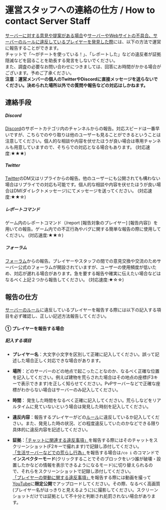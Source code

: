 # 運営スタッフへの連絡の仕方 / How to contact Server Staff
<u>サーバーに対する意見や提案がある場合</u>や<u>サーバーやWebサイトの不具合、[サーバーのルール](rule.md)に違反しているプレイヤーを発見した際</u>には、以下の方法で運営に報告することができます。  
チャットで「～がチートを使っている！」、「レポートした」などの違反者が証拠隠滅などを図ることを助長する発言をしないでください。  
また、調査の必要なお問い合わせにつきましては、回答にお時間がかかる場合がございます。予めご了承ください。  
**注意：運営メンバーの個人のTwitterやDiscordに直接メッセージを送らないでください。決められた場所以外での質問や報告などの対応はしかねます。**
<br>
## 連絡手段

##### Discord
 [Discord](discord.md)のサポートカテゴリ内のチャンネルからの報告。対応スピードは一番早いですが、こちらでのやり取りは他のユーザーも見ることができるということは注意してください。個人的な相談や内容を伏せたほうが良い場合は専用チャンネルも用意していますので、そちらでの対応となる場合もあります。 (対応速度:★★★)  

##### Twitter
 [Twitter](https://twitter.com/MLS_Support)のDM又はリプライからの報告。他のユーザーにも公開されても構わない場合はリプライでの対応も可能です。個人的な相談や内容を伏せたほうが良い場合はDM(ダイレクトメッセージ)にてメッセージを送ってください。 (対応速度:★★☆)  

##### レポートコマンド
ゲーム内のレポートコマンド（/report [報告対象のプレイヤー] [報告内容]）を用いての報告。ゲーム内での不正行為やバグに関する簡単な報告の際に使用してください。 (対応速度:★★☆)  

##### フォーラム
 [フォーラム](https://forum.lucknetwork.jp/)からの報告。プレイヤーやスタッフの間での意見交換や交流のためサーバー公式のフォーラムが開設されていますが、ユーザーの使用頻度が低いため、対応が遅れる場合があります。急を要する報告や確実に伝えたい場合などはなるべく上記２つから報告してください。  (対応速度:★☆☆)  

## 報告の仕方
[サーバーのルール](rule.md)に違反しているプレイヤーを報告する際には以下の記入する項目を必ず確認し、正しい記述方法報告してください。  

#### ① プレイヤーを報告する場合

##### 記入する項目
* **プレイヤー名**：大文字小文字を区別して正確に記入してください。誤って記述した場合正しく対応できな場合があります。

* **場所**：どのサーバーのどの地点で起こったことなのか、なるべく正確な位置を記入してください。例えば建物を荒らされた場合はその地点の座標(F3キーで表示できます)を正しく知らせてください。PvPサーバーなどで正確な座標がわからない場合はサーバーのみ記入してください。  

* **時間**： 発生した時間をなるべく正確に記入してください。荒らしなどをリアルタイムに見ていないという場合は発見した時刻を記入してください。

* **違反内容**：報告するプレイヤーがどの[ルール](rule.md)に違反しているか記入してください。また、発見した時の状況、どの程度違反していたのかなどできる限り具体的に違反内容を記述してください。

* **証拠**：<u>「チャットに関連する違反事項」</u>を報告する際にはそのチャットをスクリーンショット(F2キーで撮れます)で記録し添付してください。  
<u>「生活サーバーなどでの荒らし行為」</u>を報告する場合は``/co i`` のコマンドで**インスペクターモード**(クリックすることでそのブロックをいつ誰が破壊・設置したかなどの情報を表示できるようになるモード)に切り替えられるので、それらをスクリーンショットで記録し添付してください。  
<u>「プレイヤーの挙動に関する違反事項」</u>を報告する際には動画を撮って[YouTube](https://www.youtube.com/)に**限定公開**でアップロードしてください。その際、なるべく高画質(プレイヤー名がはっきりと見えるように)に撮影してください。スクリーンショットだけでは証拠として不十分と判断され処罰されない場合があります。
